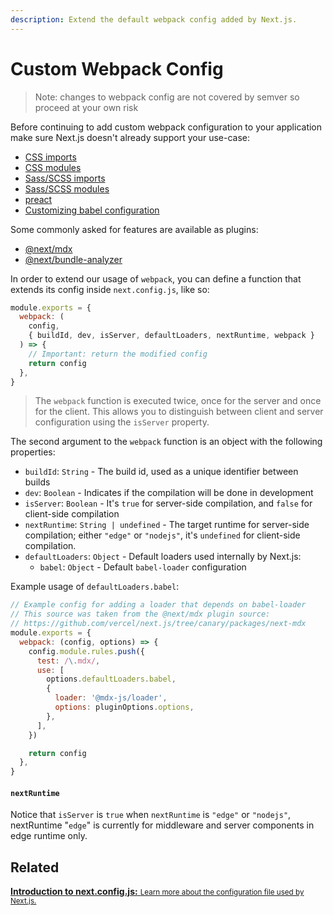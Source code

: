 ```yaml
---
description: Extend the default webpack config added by Next.js.
---
```


# Custom Webpack Config

> Note: changes to webpack config are not covered by semver so proceed at your own risk

Before continuing to add custom webpack configuration to your application make sure Next.js doesn't already support your use-case:

- [CSS imports](built-in-css-support.md#adding-a-global-stylesheet)
- [CSS modules](built-in-css-support.md#adding-component-level-css)
- [Sass/SCSS imports](built-in-css-support.md#sass-support)
- [Sass/SCSS modules](built-in-css-support.md#sass-support)
- [preact](https://github.com/vercel/next.js/tree/canary/examples/using-preact)
- [Customizing babel configuration](/docs/advanced-features/customizing-babel-config.md)

Some commonly asked for features are available as plugins:

- [@next/mdx](https://github.com/vercel/next.js/tree/canary/packages/next-mdx)
- [@next/bundle-analyzer](https://github.com/vercel/next.js/tree/canary/packages/next-bundle-analyzer)

In order to extend our usage of `webpack`, you can define a function that extends its config inside `next.config.js`, like so:

```js
module.exports = {
  webpack: (
    config,
    { buildId, dev, isServer, defaultLoaders, nextRuntime, webpack }
  ) => {
    // Important: return the modified config
    return config
  },
}
```

> The `webpack` function is executed twice, once for the server and once for the client. This allows you to distinguish between client and server configuration using the `isServer` property.

The second argument to the `webpack` function is an object with the following properties:

- `buildId`: `String` - The build id, used as a unique identifier between builds
- `dev`: `Boolean` - Indicates if the compilation will be done in development
- `isServer`: `Boolean` - It's `true` for server-side compilation, and `false` for client-side compilation
- `nextRuntime`: `String | undefined` - The target runtime for server-side compilation; either `"edge"` or `"nodejs"`, it's `undefined` for client-side compilation.
- `defaultLoaders`: `Object` - Default loaders used internally by Next.js:
  - `babel`: `Object` - Default `babel-loader` configuration

Example usage of `defaultLoaders.babel`:

```js
// Example config for adding a loader that depends on babel-loader
// This source was taken from the @next/mdx plugin source:
// https://github.com/vercel/next.js/tree/canary/packages/next-mdx
module.exports = {
  webpack: (config, options) => {
    config.module.rules.push({
      test: /\.mdx/,
      use: [
        options.defaultLoaders.babel,
        {
          loader: '@mdx-js/loader',
          options: pluginOptions.options,
        },
      ],
    })

    return config
  },
}
```

#### `nextRuntime`

Notice that `isServer` is `true` when `nextRuntime` is `"edge"` or `"nodejs"`, nextRuntime "`edge`" is currently for middleware and server components in edge runtime only.

## Related

<div class="card">
  <a href="/docs/api-reference/next.config.js/introduction.md">
    <b>Introduction to next.config.js:</b>
    <small>Learn more about the configuration file used by Next.js.</small>
  </a>
</div>

